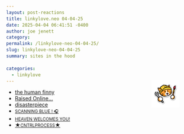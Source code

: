 ```yaml
---
layout: post-reactions
title: 𝚕𝚒𝚗𝚔𝚢𝚕𝚘𝚟𝚎.𝚗𝚎𝚘 𝟶𝟺-𝟶𝟺-𝟸𝟻
date: 2025-04-04 06:41:51 -0400
author: joe jenett
category: 
permalink: /linkylove-neo-04-04-25/
slug: linkylove-neo-04-04-25
summary: sites in the hood

categories:
  - linkylove
---
```

<a href="https://neocities.org/"><img src="/images/neocitieslogo.png" alt="" title="I ❤️ Neocities!" width="75" style="position:relative;float:right;top:-24px;width:75px;margin:0 36px;"></a>
<ul class="linkylove">
	<li><a title="Finny" href="https://humanfinny.neocities.org/">the human finny</a></li>
	<li><a title="Kore" href="https://fallenfleurs.neocities.org/">Raised Online...</a></li>
	<li><a title="jay" href="https://disasterpiece.neocities.org/">disasterpiece</a></li>
	<li><a title="shenzi" href="https://monsieurdoll.neocities.org/"><small>SCANNING BLUE ! 🎧</small></a></li>
	<li><a title="evian" href="https://aetherie-99.neocities.org/"><small>HEAVEN WELCOMES YOU!</small></a></li>
	<li><a title="Kipper" href="https://cntrlprocess.neocities.org/">★<small>CNTRLPROCESS</small>★</a></li>
</ul>


<a style="display:none;" href="https://brid.gy/publish/mastodon"><small>(cross-posted to mastodon)</small></a>